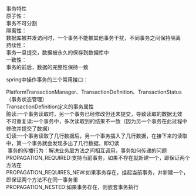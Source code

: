 事务特性
<br />
原子性：
<br />
事务不可分割
<br />
隔离性：
<br />
数据库被并发访问时，一个事务不能被其他事务干扰，不同事务之间保持隔离
<br />
持续性：
<br />
事务一旦提交，数据被永久的保存到数据库中
<br />
一致性：
<br />
事务的前后，数据的完整性保持一致

spring中操作事务的三个常用接口：
<div>PlatformTransactionManager、TransactionDefinition、TransactionStatus（事务状态管理）</div>


<div>TransactionDefinition定义的事务属性</div>
<div>
  脏读:一个事务读取时，另一个事务已经修改但还未提交，导致读取的数据无效
</div>
<div>
  不可重复读:一个事务中，多次读取到的结果不一致（因为另一个事务在此过程中修改并提交了数据）
</div>
<div>
  幻读:一个事务读取了几行数据后，另一个事务插入了几行数据，在接下来的读取中，第一个事务就会发现多出了几行数据，即幻读
</div>

<div>
  事务的传播行为：解决业务层方法之间相互调用，事务如何传递的问题
</div>
<div>
PROPAGATION_REQUIRED:支持当前事务，如果不存在就新建一个，即保证两个方法在
</div>
<div>
PROPAGATION_REQUIRES_NEW:如果事务存在，挂起当前事务，并新建一个，即保证两个方法不在同一事务里
</div>
<div>
PROPAGATION_NESTED:如果事务存在，则嵌套事务执行
</div>
